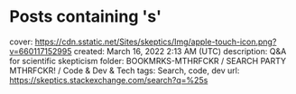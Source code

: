 # Posts containing 's'

cover: https://cdn.sstatic.net/Sites/skeptics/Img/apple-touch-icon.png?v=660117152995
created: March 16, 2022 2:13 AM (UTC)
description: Q&A for scientific skepticism
folder: BOOKMRKS-MTHRFCKR / SEARCH PARTY MTHRFCKR! / Code & Dev & Tech
tags: Search, code, dev
url: https://skeptics.stackexchange.com/search?q=%25s